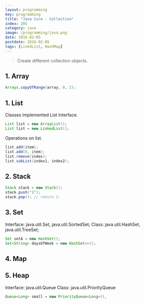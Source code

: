 ```yaml
---
layout: programming
key: programming
title: "Java Core - Collection"
index: 205
category: java
image: /programming/java.png
date: 2016-02-05
postdate: 2016-02-05
tags: [LinedList, HashMap]
---
```


> Create different collection objects.

## 1. Array
```java
Arrays.copyOfRange(array, 0, 2);
```
## 1. List
Classes implemented List interface.
```java
List list = new ArrayList();
List list = new LinkedList();
```
Operations on list.
```java
list.add(item);
list.add(0, item);
list.remove(index);
list.subList(index1, index2);
```
## 2. Stack
```java
Stack stack = new Stack();
stack.push("1");
stack.pop(); // return 1;
```
## 3. Set
Interface: java.util.Set, java.util.SortedSet;
Class: java.util.HashSet, java.util.TreeSet;
```java
Set setA = new HashSet();
Set<String> daysOfWeek = new HashSet<>();
```
## 4. Map

## 5. Heap
Interface: java.util.Queue
Class: java.util.PriorityQueue
```java
Queue<Long> small = new PriorityQueue<Long>(),
